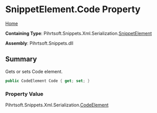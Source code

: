 <a name="_top"></a>

# SnippetElement\.Code Property

[Home](../../../../../../README.md#_top)

**Containing Type**: Pihrtsoft\.Snippets\.Xml\.Serialization\.[SnippetElement](../README.md#_top)

**Assembly**: Pihrtsoft\.Snippets\.dll

## Summary

Gets or sets Code element\.

```csharp
public CodeElement Code { get; set; }
```

### Property Value

Pihrtsoft\.Snippets\.Xml\.Serialization\.[CodeElement](../../CodeElement/README.md#_top)

